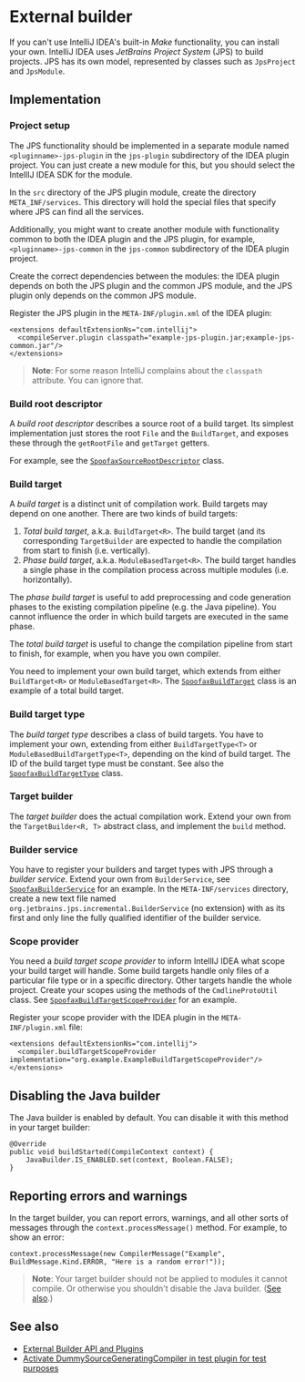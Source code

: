 # External builder

If you can't use IntelliJ IDEA's built-in _Make_ functionality, you can install your own. IntelliJ IDEA uses _JetBrains Project System_ (JPS) to build projects. JPS has its own model, represented by classes such as `JpsProject` and `JpsModule`.


## Implementation

### Project setup
The JPS functionality should be implemented in a separate module named `<pluginname>-jps-plugin` in the `jps-plugin` subdirectory of the IDEA plugin project. You can just create a new module for this, but you should select the IntellIJ IDEA SDK for the module.

In the `src` directory of the JPS plugin module, create the directory `META_INF/services`. This directory will hold the special files that specify where JPS can find all the services.

Additionally, you might want to create another module with functionality common to both the IDEA plugin and the JPS plugin, for example, `<pluginname>-jps-common` in the `jps-common` subdirectory of the IDEA plugin project.

Create the correct dependencies between the modules: the IDEA plugin depends on both the JPS plugin and the common JPS module, and the JPS plugin only depends on the common JPS module.

Register the JPS plugin in the `META-INF/plugin.xml` of the IDEA plugin:

    <extensions defaultExtensionNs="com.intellij">
      <compileServer.plugin classpath="example-jps-plugin.jar;example-jps-common.jar"/>
    </extensions>
    
> **Note**: For some reason IntelliJ complains about the `classpath` attribute. You can ignore that.


### Build root descriptor
A _build root descriptor_ describes a source root of a build target. Its simplest implementation just stores the root `File` and the `BuildTarget`, and exposes these through the `getRootFile` and `getTarget` getters.

For example, see the [`SpoofaxSourceRootDescriptor`](#) class.


### Build target
A _build target_ is a distinct unit of compilation work. Build targets may depend on one another. There are two kinds of build targets:

1. _Total build target_, a.k.a. `BuildTarget<R>`. The build target (and its corresponding `TargetBuilder` are expected to handle the compilation from start to finish (i.e. vertically). 
2. _Phase build target_, a.k.a. `ModuleBasedTarget<R>`. The build target handles a single phase in the compilation process across multiple modules (i.e. horizontally).

The _phase build target_ is useful to add preprocessing and code generation phases to the existing compilation pipeline (e.g. the Java pipeline). You cannot influence the order in which build targets are executed in the same phase.

The _total build target_ is useful to change the compilation pipeline from start to finish, for example, when you have you own compiler.

You need to implement your own build target, which extends from either `BuildTarget<R>` or `ModuleBasedTarget<R>`. The [`SpoofaxBuildTarget`](#) class is an example of a total build target.


### Build target type
The _build target type_ describes a class of build targets. You have to implement your own, extending from either `BuildTargetType<T>` or `ModuleBasedBuildTargetType<T>`, depending on the kind of build target. The ID of the build target type must be constant. See also the [`SpoofaxBuildTargetType`](#) class.


### Target builder
The _target builder_ does the actual compilation work. Extend your own from the `TargetBuilder<R, T>` abstract class, and implement the `build` method.


### Builder service
You have to register your builders and target types with JPS through a _builder service_. Extend your own from `BuilderService`, see [`SpoofaxBuilderService`](#) for an example. In the `META-INF/services` directory, create a new text file named `org.jetbrains.jps.incremental.BuilderService` (no extension) with as its first and only line the fully qualified identifier of the builder service.


### Scope provider
You need a _build target scope provider_ to inform IntellIJ IDEA what scope your build target will handle. Some build targets handle only files of a particular file type or in a specific directory. Other targets handle the whole project. Create your scopes using the methods of the `CmdlineProtoUtil` class. See [`SpoofaxBuildTargetScopeProvider`](#) for an example.

Register your scope provider with the IDEA plugin in the `META-INF/plugin.xml` file:

    <extensions defaultExtensionNs="com.intellij">
      <compiler.buildTargetScopeProvider implementation="org.example.ExampleBuildTargetScopeProvider"/>
    </extensions>


## Disabling the Java builder
The Java builder is enabled by default. You can disable it with this method in your target builder:

    @Override
    public void buildStarted(CompileContext context) {
        JavaBuilder.IS_ENABLED.set(context, Boolean.FALSE);
    }



## Reporting errors and warnings
In the target builder, you can report errors, warnings, and all other sorts of messages through the `context.processMessage()` method. For example, to show an error:

	context.processMessage(new CompilerMessage("Example", BuildMessage.Kind.ERROR, "Here is a random error!"));



> **Note**: Your target builder should not be applied to modules it cannot compile. Or otherwise you shouldn't disable the Java builder. ([See also](https://github.com/JetBrains/intellij-scala/blob/89f4c6420f060ed6c64fab9ba9ddec3b43e744a7/jps-plugin/src/org/jetbrains/jps/incremental/scala/SbtBuilder.scala#L31).)


## See also

* [External Builder API and Plugins](http://www.jetbrains.org/intellij/sdk/docs/reference_guide/frameworks_and_external_apis/external_builder_api.html)
* [Activate DummySourceGeneratingCompiler in test plugin for test purposes](https://devnet.jetbrains.com/message/5484095)
